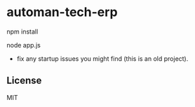 # automan-tech-erp

npm install

node app.js

* fix any startup issues you might find (this is an old project).

## License
MIT
